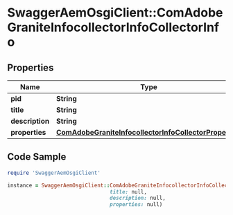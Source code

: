 # SwaggerAemOsgiClient::ComAdobeGraniteInfocollectorInfoCollectorInfo

## Properties

Name | Type | Description | Notes
------------ | ------------- | ------------- | -------------
**pid** | **String** |  | [optional] 
**title** | **String** |  | [optional] 
**description** | **String** |  | [optional] 
**properties** | [**ComAdobeGraniteInfocollectorInfoCollectorProperties**](ComAdobeGraniteInfocollectorInfoCollectorProperties.md) |  | [optional] 

## Code Sample

```ruby
require 'SwaggerAemOsgiClient'

instance = SwaggerAemOsgiClient::ComAdobeGraniteInfocollectorInfoCollectorInfo.new(pid: null,
                                 title: null,
                                 description: null,
                                 properties: null)
```


